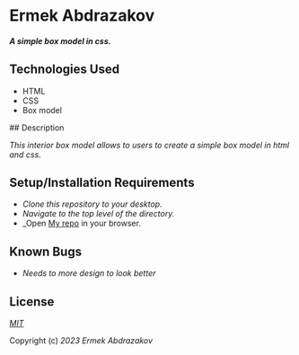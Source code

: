 <h1>Ermek Abdrazakov</h1> 

#### _A simple box model in css._

## Technologies Used
<ul>
  <li>HTML</li>
  <li>CSS</li>
  <li>Box model</li>
</ul>
## Description

_This interior box model allows to users to create a simple box model in html and css._

## Setup/Installation Requirements

* _Clone this repository to your desktop._
* _Navigate to the top level of the directory._
* _Open [My repo](https://github.com/Eabdrazakov?tab=repositories) in your browser.


## Known Bugs

* _Needs to more design to look better_

## License

_[MIT](https://en.wikipedia.org/wiki/MIT_License)_

Copyright (c) _2023_ _Ermek Abdrazakov_
